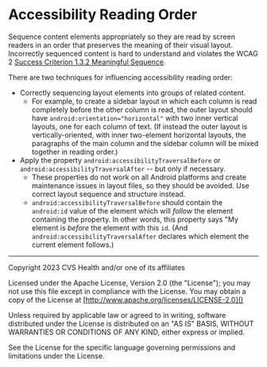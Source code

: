 # Accessibility Reading Order
Sequence content elements appropriately so they are read by screen readers in an order that preserves the meaning of their visual layout. Incorrectly sequenced content is hard to understand and violates the WCAG 2 [Success Criterion 1.3.2 Meaningful Sequence](https://www.w3.org/TR/WCAG21/#meaningful-sequence). 

There are two techniques for influencing accessibility reading order:

* Correctly sequencing layout elements into groups of related content.
    * For example, to create a sidebar layout in which each column is read completely before the other column is read, the outer layout should have `android:orientation="horizontal"` with two inner vertical layouts, one for each column of text. (If instead the outer layout is vertically-oriented, with inner two-element horizontal layouts, the paragraphs of the main column and the sidebar column will be mixed together in reading order.)
* Apply the property `android:accessibilityTraversalBefore` or `android:accessibilityTraversalAfter` -- but only if necessary. 
    * These properties do not work on all Android platforms and create maintenance issues in layout files, so they should be avoided. Use correct layout sequence and structure instead.
    * `android:accessibilityTraversalBefore` should contain the `android:id` value of the element which will _follow_ the element containing the property. In other words, this property says "My element is _before_ the element with this `id`. (And `android:accessibilityTraversalAfter` declares which element the current element follows.)

----

Copyright 2023 CVS Health and/or one of its affiliates
   
Licensed under the Apache License, Version 2.0 (the "License");
you may not use this file except in compliance with the License.
You may obtain a copy of the License at
[http://www.apache.org/licenses/LICENSE-2.0]()
       
Unless required by applicable law or agreed to in writing, software
distributed under the License is distributed on an "AS IS" BASIS,
WITHOUT WARRANTIES OR CONDITIONS OF ANY KIND, either express or implied.
   
See the License for the specific language governing permissions and
limitations under the License.